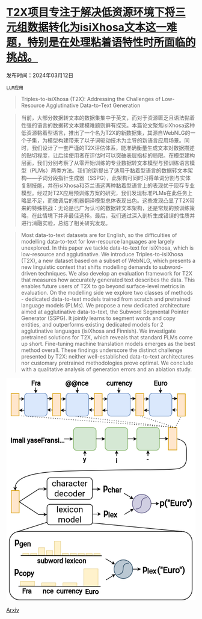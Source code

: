 # [T2X项目专注于解决低资源环境下将三元组数据转化为isiXhosa文本这一难题，特别是在处理粘着语特性时所面临的挑战。](https://arxiv.org/abs/2403.07567)

发布时间：2024年03月12日

`LLM应用`

> Triples-to-isiXhosa (T2X): Addressing the Challenges of Low-Resource Agglutinative Data-to-Text Generation

> 当前，大部分数据转文本的数据集集中于英文，而对于资源匮乏且语法黏着性强的语言的数据转文本建模难题则鲜有探究。本篇论文聚焦isiXhosa这种低资源黏着型语言，推出了一个名为T2X的新数据集，其源自WebNLG的一个子集，为模型构建带来了以子词驱动技术为主导的新语言应用场景。同时，我们设计了一套严谨的T2X评估体系，能准确衡量生成文本对数据描述的贴切程度，让后续使用者在评估时可以突破表层指标的局限。在模型建构层面，我们分别考察了从零开始训练的专业数据转文本模型与预训练语言模型（PLMs）两类方法。我们创新提出了适用于黏着型语言的数据转文本架构——子词分段指针生成器（SSPG），此架构可同时习得单词分割与实体复制技能，并在isiXhosa和芬兰语这两种黏着型语言上的表现优于现存专业模型。经过对T2X应用预训练方案的研究，我们发现标准PLMs在此任务上略显不足，而微调后的机器翻译模型总体表现出色。这些发现凸显了T2X带来的特殊挑战：无论是已广为认可的数据转文本架构，还是常规的预训练策略，在此情境下并非最佳选择。最后，我们通过深入剖析生成错误的性质并进行消融实验，总结了相关研究发现。

> Most data-to-text datasets are for English, so the difficulties of modelling data-to-text for low-resource languages are largely unexplored. In this paper we tackle data-to-text for isiXhosa, which is low-resource and agglutinative. We introduce Triples-to-isiXhosa (T2X), a new dataset based on a subset of WebNLG, which presents a new linguistic context that shifts modelling demands to subword-driven techniques. We also develop an evaluation framework for T2X that measures how accurately generated text describes the data. This enables future users of T2X to go beyond surface-level metrics in evaluation. On the modelling side we explore two classes of methods - dedicated data-to-text models trained from scratch and pretrained language models (PLMs). We propose a new dedicated architecture aimed at agglutinative data-to-text, the Subword Segmental Pointer Generator (SSPG). It jointly learns to segment words and copy entities, and outperforms existing dedicated models for 2 agglutinative languages (isiXhosa and Finnish). We investigate pretrained solutions for T2X, which reveals that standard PLMs come up short. Fine-tuning machine translation models emerges as the best method overall. These findings underscore the distinct challenge presented by T2X: neither well-established data-to-text architectures nor customary pretrained methodologies prove optimal. We conclude with a qualitative analysis of generation errors and an ablation study.

![T2X项目专注于解决低资源环境下将三元组数据转化为isiXhosa文本这一难题，特别是在处理粘着语特性时所面临的挑战。](../../../paper_images/2403.07567/sspg.png)

[Arxiv](https://arxiv.org/abs/2403.07567)